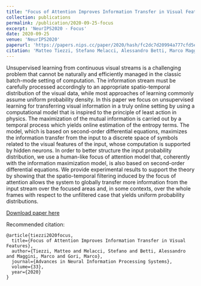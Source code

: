 ```yaml
---
title: "Focus of Attention Improves Information Transfer in Visual Features"
collection: publications
permalink: /publication/2020-09-25-focus
excerpt: 'NeurIPS2020 - Focus'
date: 2020-09-25
venue: 'NeurIPS2020'
paperurl: 'https://papers.nips.cc/paper/2020/hash/fc2dc7d20994a777cfd5e6de734fe254-Abstract.html'
citation: 'Matteo Tiezzi, Stefano Melacci, Alessandro Betti, Marco Maggini, Marco Gori (2020). &quot;Focus of Attention Improves Information Transfer in Visual Features &quot; <i>NeurIPS2020</i>'
---
```


Unsupervised learning from continuous visual streams is a challenging problem that cannot be naturally and efficiently managed in the classic batch-mode setting of computation. The information stream must be carefully processed accordingly to an appropriate spatio-temporal distribution of the visual data, while most approaches of learning commonly assume uniform probability density. In this paper we focus on unsupervised learning for transferring visual information in a truly online setting by using a computational model that is inspired to the principle of least action in physics. The maximization of the mutual information is carried out by a temporal process which yields online estimation of the entropy terms. The model, which is based on second-order differential equations, maximizes the information transfer from the input to a discrete space of symbols related to the visual features of the input, whose computation is supported by hidden neurons. In order to better structure the input probability distribution, we use a human-like focus of attention model that, coherently with the information maximization model, is also based on second-order differential equations. We provide experimental results to support the theory by showing that the spatio-temporal filtering induced by the focus of attention allows the system to globally transfer more information from the input stream over the focused areas and, in some contexts, over the whole frames with respect to the unfiltered case that yields uniform probability distributions.

[Download paper here](https://papers.nips.cc/paper/2020/hash/fc2dc7d20994a777cfd5e6de734fe254-Abstract.html)

Recommended citation: 
```
@article{tiezzi2020focus,
  title={Focus of Attention Improves Information Transfer in Visual Features},
  author={Tiezzi, Matteo and Melacci, Stefano and Betti, Alessandro and Maggini, Marco and Gori, Marco},
  journal={Advances in Neural Information Processing Systems},
  volume={33},
  year={2020}
}
```